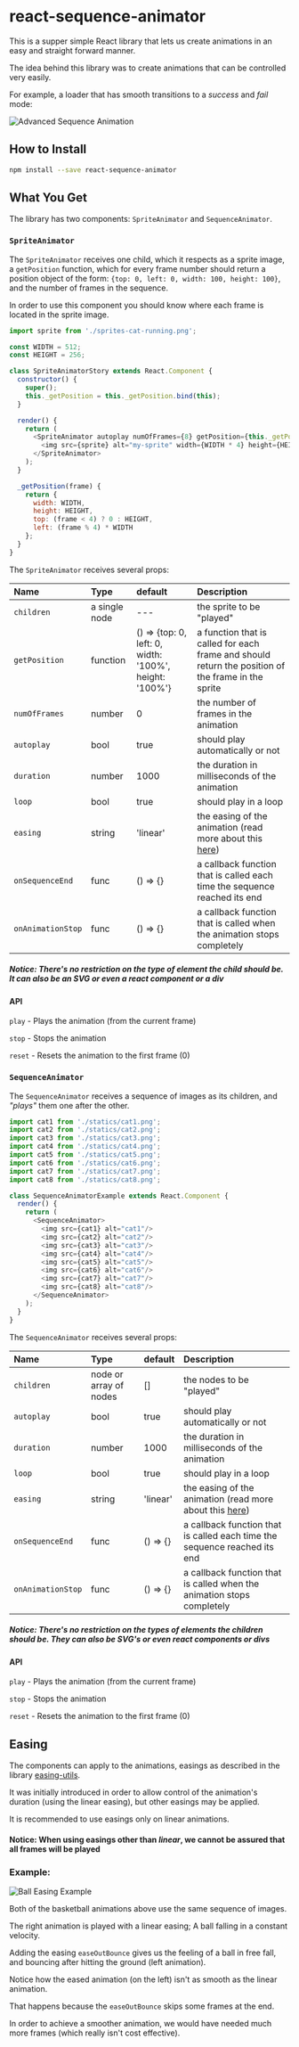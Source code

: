 # react-sequence-animator
This is a supper simple React library that lets us create animations in an easy and straight forward manner.

The idea behind this library was to create animations that can be controlled very easily.

For example, a loader that has smooth transitions to a *success* and *fail* mode:

![Advanced Sequence Animation](./statics/AdvancedSequenceAnimator.gif?raw=true "Advanced Sequence Animation")

## How to Install
```sh
npm install --save react-sequence-animator
```

## What You Get

The library has two components:
`SpriteAnimator` and `SequenceAnimator`.

### `SpriteAnimator`

The `SpriteAnimator` receives one child, which it respects as a sprite image, a `getPosition` function,
which for every frame number should return a position object of the form: `{top: 0, left: 0, width: 100, height: 100}`,
and the number of frames in the sequence.

In order to use this component you should know where each frame is located in the sprite image.

```javascript
import sprite from './sprites-cat-running.png';

const WIDTH = 512;
const HEIGHT = 256;

class SpriteAnimatorStory extends React.Component {
  constructor() {
    super();
    this._getPosition = this._getPosition.bind(this);
  }

  render() {
    return (
      <SpriteAnimator autoplay numOfFrames={8} getPosition={this._getPosition}>
        <img src={sprite} alt="my-sprite" width={WIDTH * 4} height={HEIGHT * 2}/>
      </SpriteAnimator>
    );
  }

  _getPosition(frame) {
    return {
      width: WIDTH,
      height: HEIGHT,
      top: (frame < 4) ? 0 : HEIGHT,
      left: (frame % 4) * WIDTH
    };
  }
}
```

The `SpriteAnimator` receives several props:

|Name|Type|default|Description|
|:---|:---|:---|:---|
|`children`| a single node | --- | the sprite to be "played"
|`getPosition`| function | () => {top: 0, left: 0, width: '100%', height: '100%'} | a function that is called for each frame and should return the position of the frame in the sprite
|`numOfFrames`| number | 0 | the number of frames in the animation
|`autoplay`| bool | true | should play automatically or not
|`duration`| number | 1000 | the duration in milliseconds of the animation
|`loop`| bool | true | should play in a loop
|`easing`| string | 'linear' | the easing of the animation (read more about this [here](#easing))
|`onSequenceEnd`| func | () => {} | a callback function that is called each time the sequence reached its end
|`onAnimationStop`| func | () => {} | a callback function that is called when the animation stops completely

##### Notice: There's no restriction on the type of element the child should be. It can also be an SVG or even a react component or a div

#### API
`play` - Plays the animation (from the current frame)

`stop` - Stops the animation

`reset` - Resets the animation to the first frame (0)


### `SequenceAnimator`
The `SequenceAnimator` receives a sequence of images as its children, and *"plays"* them one after the other.

```javascript
import cat1 from './statics/cat1.png';
import cat2 from './statics/cat2.png';
import cat3 from './statics/cat3.png';
import cat4 from './statics/cat4.png';
import cat5 from './statics/cat5.png';
import cat6 from './statics/cat6.png';
import cat7 from './statics/cat7.png';
import cat8 from './statics/cat8.png';

class SequenceAnimatorExample extends React.Component {
  render() {
    return (
      <SequenceAnimator>
        <img src={cat1} alt="cat1"/>
        <img src={cat2} alt="cat2"/>
        <img src={cat3} alt="cat3"/>
        <img src={cat4} alt="cat4"/>
        <img src={cat5} alt="cat5"/>
        <img src={cat6} alt="cat6"/>
        <img src={cat7} alt="cat7"/>
        <img src={cat8} alt="cat8"/>
      </SequenceAnimator>
    );
  }
}
```

The `SequenceAnimator` receives several props:

|Name|Type|default|Description|
|:---|:---|:---|:---|
|`children`| node or array of nodes | [] | the nodes to be "played"
|`autoplay`| bool | true | should play automatically or not
|`duration`| number | 1000 | the duration in milliseconds of the animation
|`loop`| bool | true | should play in a loop
|`easing`| string | 'linear' | the easing of the animation (read more about this [here](#easing))
|`onSequenceEnd`| func | () => {} | a callback function that is called each time the sequence reached its end
|`onAnimationStop`| func | () => {} | a callback function that is called when the animation stops completely

##### Notice: There's no restriction on the types of elements the children should be. They can also be SVG's or even react components or divs

#### API
`play` - Plays the animation (from the current frame)

`stop` - Stops the animation

`reset` - Resets the animation to the first frame (0)

## Easing
The components can apply to the animations, easings as described in the library [easing-utils](https://github.com/AndrewRayCode/easing-utils).

It was initially introduced in order to allow control of the animation's duration (using the linear easing), but other easings may be applied.

It is recommended to use easings only on linear animations.

#### Notice: When using easings other than *linear*, we cannot be assured that all frames will be played

### Example:

![Ball Easing Example](./statics/BallEasingAnimation.gif?raw=true "Ball Easing Example")

Both of the basketball animations above use the same sequence of images.

The right animation is played with a linear easing; A ball falling in a constant velocity.

Adding the easing `easeOutBounce` gives us the feeling of a ball in free fall, and bouncing after hitting the ground (left animation).

Notice how the eased animation (on the left) isn't as smooth as the linear animation.

That happens because the `easeOutBounce` skips some frames at the end.

In order to achieve a smoother animation, we would have needed much more frames (which really isn't cost effective).
